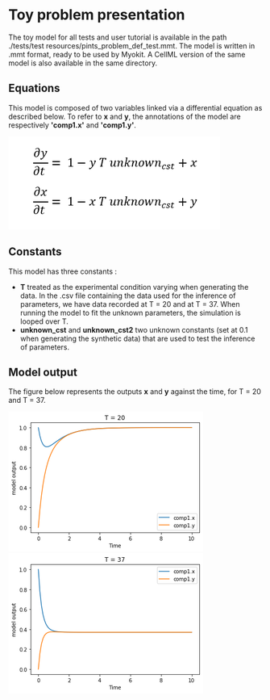 # Toy problem presentation

The toy model for all tests and user tutorial is available in the path ./tests/test resources/pints_problem_def_test.mmt. The model is written in .mmt format, ready to be used by Myokit. A CellML version of the same model is also available in the same directory.

## Equations

This model is composed of two variables linked via a differential equation as described below. To refer to <strong>x</strong> and <strong>y</strong>, the annotations of the model are respectively <strong>'comp1.x'</strong> and <strong>'comp1.y'</strong>.

![Model equations](./model_equations.PNG)

## Constants

This model has three constants :
  - <strong>T</strong> treated as the experimental condition varying when generating the data. In the .csv file containing the data used for the inference of parameters, we have data recorded at T = 20 and at T = 37. When running the model to fit the unknown parameters, the simulation is looped over T.
  - <strong>unknown_cst</strong> and <strong>unknown_cst2</strong> two unknown constants (set at 0.1 when generating the synthetic data) that are used to test the inference of parameters. 
  
## Model output

The figure below represents the outputs <strong>x</strong> and <strong>y</strong> against the time, for T = 20 and T = 37.

![outputs](./model_output_T_20.png)
![outputs](./model_output_T_37.png)
